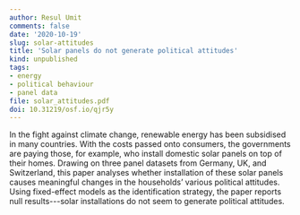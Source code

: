 ```yaml
---
author: Resul Umit
comments: false
date: '2020-10-19'
slug: solar-attitudes
title: 'Solar panels do not generate political attitudes'
kind: unpublished
tags:
- energy
- political behaviour
- panel data
file: solar_attitudes.pdf
doi: 10.31219/osf.io/qjr5y
---
```



In the fight against climate change, renewable energy has been subsidised in many countries. With the costs passed onto consumers, the governments are paying those, for example, who install domestic solar panels on top of their homes. Drawing on three panel datasets from Germany, UK, and Switzerland, this paper analyses whether installation of these solar panels causes meaningful changes in the households’ various political attitudes. Using fixed-effect models as the identification strategy, the paper reports null results---solar installations do not seem to generate political attitudes.